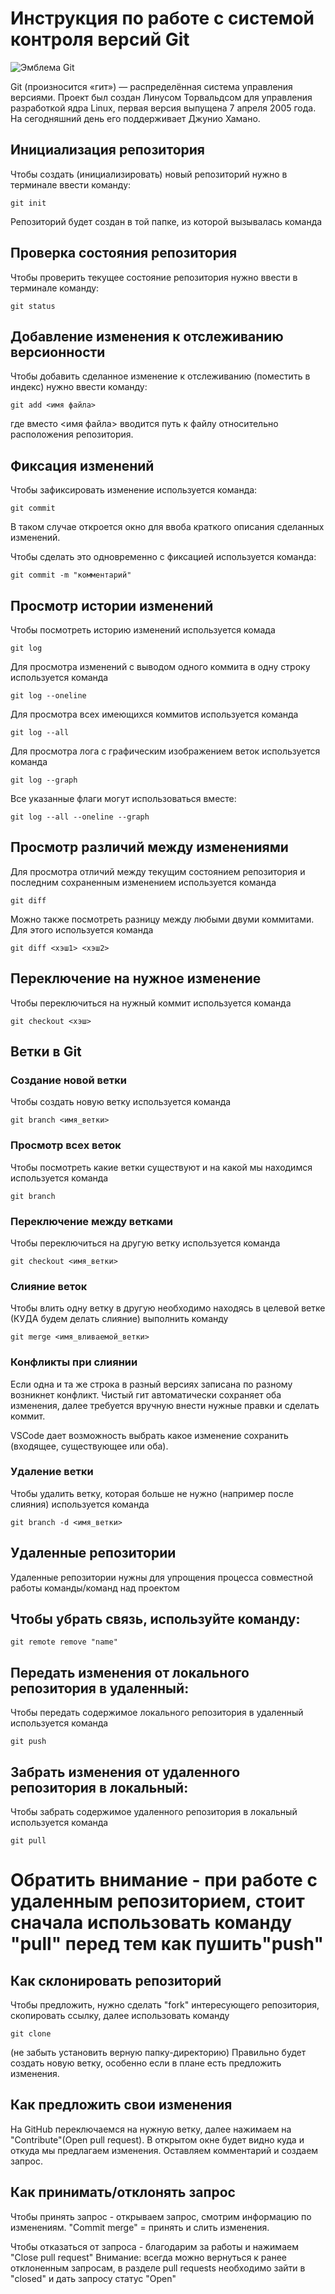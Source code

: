 # **Инструкция по работе с системой контроля версий Git**

![Эмблема Git](git.jpg)

Git (произносится «гит») — распределённая система управления версиями. Проект был создан Линусом Торвальдсом для управления разработкой ядра Linux, первая версия выпущена 7 апреля 2005 года. На сегодняшний день его поддерживает Джунио Хамано.

## Инициализация репозитория

Чтобы создать (инициализировать) новый репозиторий нужно в терминале ввести команду:

    git init

Репозиторий будет создан в той папке, из которой вызывалась команда

## Проверка состояния репозитория

Чтобы проверить текущее состояние репозитория нужно ввести в терминале команду:

    git status

## Добавление изменения к отслеживанию версионности

Чтобы добавить сделанное изменение к отслеживанию (поместить в индекс) нужно ввести команду:

    git add <имя файла>

где вместо <имя файла> вводится путь к файлу относительно расположения репозитория.

## Фиксация изменений

Чтобы зафиксировать изменение используется команда:

    git commit

В таком случае откроется окно для ввоба краткого описания сделанных изменений.

Чтобы сделать это одновременно с фиксацией используется команда:

    git commit -m "комментарий"

## Просмотр истории изменений

Чтобы посмотреть историю изменений используется комада

    git log

Для просмотра изменений с выводом одного коммита в одну строку используется команда

    git log --oneline

Для просмотра всех имеющихся коммитов используется команда

    git log --all

Для просмотра лога с графическим изображением веток используется команда

    git log --graph

Все указанные флаги могут использоваться вместе:

    git log --all --oneline --graph

## Просмотр различий между изменениями

Для просмотра отличий между текущим состоянием репозитория и последним сохраненным изменением используется команда

    git diff

Можно также посмотреть разницу между любыми двуми коммитами. Для этого используется команда

    git diff <хэш1> <хэш2>

## Переключение на нужное изменение

Чтобы переключиться на нужный коммит используется команда

    git checkout <хэш>

## Ветки в Git

### Создание новой ветки

Чтобы создать новую ветку используется команда

    git branch <имя_ветки>

### Просмотр всех веток

Чтобы посмотреть какие ветки существуют и на какой мы находимся используется команда

    git branch

### Переключение между ветками

Чтобы переключиться на другую ветку используется команда

    git checkout <имя_ветки>

### Слияние веток

Чтобы влить одну ветку в другую необходимо находясь в целевой ветке (КУДА будем делать слияние) выполнить команду

    git merge <имя_вливаемой_ветки>

### Конфликты при слиянии

Если одна и та же строка в разный версиях записана по разному возникнет конфликт.
Чистый гит автоматически сохраняет оба изменения, далее требуется вручную внести нужные правки и сделать коммит.

VSСode дает возможность выбрать какое изменение сохранить (входящее, существующее или оба).

### Удаление ветки

Чтобы удалить ветку, которая больше не нужно (например после слияния) используется команда

    git branch -d <имя_ветки>

## Удаленные репозитории

Удаленные репозитории нужны для упрощения процесса совместной работы команды/команд над проектом

## Чтобы убрать связь, используйте команду:

    git remote remove "name"

## Передать изменения от локального репозитория в удаленный:

Чтобы передать содержимое локального репозитория в удаленный используется команда

    git push

## Забрать изменения от удаленного репозитория в локальный:

Чтобы забрать содержимое удаленного репозитория в локальный используется команда

    git pull

# Обратить внимание - при работе с удаленным репозиторием, стоит сначала использовать команду "pull" перед тем как пушить"push"

## Как склонировать репозиторий

Чтобы предложить, нужно сделать "fork" интересующего репозитория, скопировать ссылку, далее использовать команду

    git clone
(не забыть установить верную папку-директорию)
Правильно будет создать новую ветку, особенно если в плане есть предложить изменения.

## Как предложить свои изменения 

На GitHub переключаемся на нужную ветку, далее нажимаем на "Contribute"(Open pull request). В открытом окне будет видно куда и откуда мы предлагаем изменения. Оставляем комментарий и создаем запрос.

## Как принимать/отклонять запрос

Чтобы принять запрос - открываем запрос, смотрим информацию по изменениям. "Commit merge" = принять и слить изменения. 

Чтобы отказаться от запроса - благодарим за работы и нажимаем "Close pull request"
Внимание: всегда можно вернуться к ранее отклоненным запросам, в разделе pull requests необходимо зайти в "closed" и дать запросу статус "Open" 






